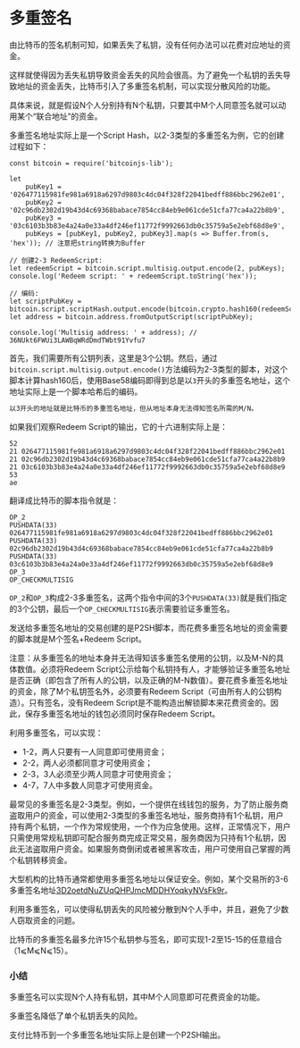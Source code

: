 # 多重签名

由比特币的签名机制可知，如果丢失了私钥，没有任何办法可以花费对应地址的资金。

这样就使得因为丢失私钥导致资金丢失的风险会很高。为了避免一个私钥的丢失导致地址的资金丢失，比特币引入了多重签名机制，可以实现分散风险的功能。

具体来说，就是假设N个人分别持有N个私钥，只要其中M个人同意签名就可以动用某个“联合地址”的资金。

多重签名地址实际上是一个Script Hash，以2-3类型的多重签名为例，它的创建过程如下：

```x-javascript
const bitcoin = require('bitcoinjs-lib');

let
    pubKey1 = '026477115981fe981a6918a6297d9803c4dc04f328f22041bedff886bbc2962e01',
    pubKey2 = '02c96db2302d19b43d4c69368babace7854cc84eb9e061cde51cfa77ca4a22b8b9',
    pubKey3 = '03c6103b3b83e4a24a0e33a4df246ef11772f9992663db0c35759a5e2ebf68d8e9',
    pubKeys = [pubKey1, pubKey2, pubKey3].map(s => Buffer.from(s, 'hex')); // 注意把string转换为Buffer

// 创建2-3 RedeemScript:
let redeemScript = bitcoin.script.multisig.output.encode(2, pubKeys);
console.log('Redeem script: ' + redeemScript.toString('hex'));

// 编码:
let scriptPubKey = bitcoin.script.scriptHash.output.encode(bitcoin.crypto.hash160(redeemScript));
let address = bitcoin.address.fromOutputScript(scriptPubKey);

console.log('Multisig address: ' + address); // 36NUkt6FWUi3LAWBqWRdDmdTWbt91Yvfu7
```

首先，我们需要所有公钥列表，这里是3个公钥。然后，通过`bitcoin.script.multisig.output.encode()`方法编码为2-3类型的脚本，对这个脚本计算hash160后，使用Base58编码即得到总是以`3`开头的多重签名地址，这个地址实际上是一个脚本哈希后的编码。

```alert type=tip title=多重签名地址
以3开头的地址就是比特币的多重签名地址，但从地址本身无法得知签名所需的M/N。
```

如果我们观察Redeem Script的输出，它的十六进制实际上是：

```plain
52
21 026477115981fe981a6918a6297d9803c4dc04f328f22041bedff886bbc2962e01
21 02c96db2302d19b43d4c69368babace7854cc84eb9e061cde51cfa77ca4a22b8b9
21 03c6103b3b83e4a24a0e33a4df246ef11772f9992663db0c35759a5e2ebf68d8e9
53
ae
```

翻译成比特币的脚本指令就是：

```plain
OP_2
PUSHDATA(33) 026477115981fe981a6918a6297d9803c4dc04f328f22041bedff886bbc2962e01
PUSHDATA(33) 02c96db2302d19b43d4c69368babace7854cc84eb9e061cde51cfa77ca4a22b8b9
PUSHDATA(33) 03c6103b3b83e4a24a0e33a4df246ef11772f9992663db0c35759a5e2ebf68d8e9
OP_3
OP_CHECKMULTISIG
```

`OP_2`和`OP_3`构成2-3多重签名，这两个指令中间的3个`PUSHDATA(33)`就是我们指定的3个公钥，最后一个`OP_CHECKMULTISIG`表示需要验证多重签名。

发送给多重签名地址的交易创建的是P2SH脚本，而花费多重签名地址的资金需要的脚本就是M个签名+Redeem Script。

注意：从多重签名的地址本身并无法得知该多重签名使用的公钥，以及M-N的具体数值。必须将Redeem Script公示给每个私钥持有人，才能够验证多重签名地址是否正确（即包含了所有人的公钥，以及正确的M-N数值）。要花费多重签名地址的资金，除了M个私钥签名外，必须要有Redeem Script（可由所有人的公钥构造）。只有签名，没有Redeem Script是不能构造出解锁脚本来花费资金的。因此，保存多重签名地址的钱包必须同时保存Redeem Script。

利用多重签名，可以实现：

- 1-2，两人只要有一人同意即可使用资金；
- 2-2，两人必须都同意才可使用资金；
- 2-3，3人必须至少两人同意才可使用资金；
- 4-7，7人中多数人同意才可使用资金。

最常见的多重签名是2-3类型。例如，一个提供在线钱包的服务，为了防止服务商盗取用户的资金，可以使用2-3类型的多重签名地址，服务商持有1个私钥，用户持有两个私钥，一个作为常规使用，一个作为应急使用。这样，正常情况下，用户只需使用常规私钥即可配合服务商完成正常交易，服务商因为只持有1个私钥，因此无法盗取用户资金。如果服务商倒闭或者被黑客攻击，用户可使用自己掌握的两个私钥转移资金。

大型机构的比特币通常都使用多重签名地址以保证安全。例如，某个交易所的3-6多重签名地址[3D2oetdNuZUqQHPJmcMDDHYoqkyNVsFk9r](https://btc.com/btc/address/3D2oetdNuZUqQHPJmcMDDHYoqkyNVsFk9r)。

利用多重签名，可以使得私钥丢失的风险被分散到N个人手中，并且，避免了少数人窃取资金的问题。

比特币的多重签名最多允许15个私钥参与签名，即可实现1-2至15-15的任意组合（1⩽M⩽N⩽15）。

### 小结

多重签名可以实现N个人持有私钥，其中M个人同意即可花费资金的功能。

多重签名降低了单个私钥丢失的风险。

支付比特币到一个多重签名地址实际上是创建一个P2SH输出。
